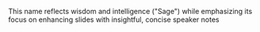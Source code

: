 This name reflects wisdom and intelligence ("Sage") while emphasizing its focus on enhancing slides with insightful, concise speaker notes
